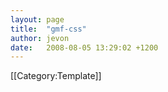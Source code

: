 ```yaml
---
layout: page
title:  "gmf-css"
author: jevon
date:   2008-08-05 13:29:02 +1200
---
```


<style>div.gmf_code { background: #eee; border: 1px solid #ccc; } div.gmf_code ul { padding-bottom: 6pt; line-height: 1.5em; } img.gmf { float: right; border: 1px solid #ccc; margin-bottom: 10px; margin-left: 10px; } img.gmf-left { border: 1px solid #ccc; margin-bottom: 10px; } </style>[[Category:Template]]